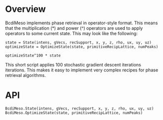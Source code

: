 # Overview

BcdiMeso implements phase retrieval in operator-style format. This means that the multiplication (*) and power (^) operators are used to apply operators to some current state. This may look like the following:

```
state = State(intens, gVecs, recSupport, x, y, z, rho, ux, uy, uz)
optimizeState = OptimizeState(state, primitiveRecipLattice, numPeaks)

optimizeState^100 * state
```

This short script applies 100 stochastic gradient descent iterations iterations. This makes it easy to implement very complex recipes for phase retrieval algorithms.

# API

```@docs
BcdiMeso.State(intens, gVecs, recSupport, x, y, z, rho, ux, uy, uz)
BcdiMeso.OptimizeState(state, primitiveRecipLattice, numPeaks)
```
